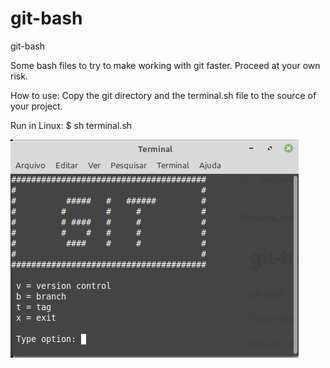 # git-bash
git-bash

Some bash files to try to make working with git faster. Proceed at your own risk.

How to use:
Copy the git directory and the terminal.sh file to the source of your project.

Run in Linux:
$ sh terminal.sh

![Screenshot](image.png)
